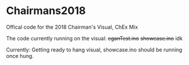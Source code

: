 # Chairmans2018
Offical code for the 2018 Chairman's Visual, ChEx Mix

The code currently running on the visual: ~~eganTest.ino~~ ~~showcase.ino~~ idk

Currently:
  Getting ready to hang visual, showcase.ino should be running once hung.
